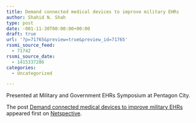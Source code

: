 ```yaml
---
title: Demand connected medical devices to improve military EHRs
author: Shahid N. Shah
type: post
date: -001-11-30T00:00:00+00:00
draft: true
url: '?p=71765&preview=true&preview_id=71765'
rssmi_source_feed:
  - 71742
rssmi_source_date:
  - 1415337286
categories:
  - Uncategorized

---
```

</p> 

Presented at Military and Government EHRs Symposium at Pentagon City.

The post <a class="colorbox" rel="nofollow" href="https://www.netspective.com/work/demand-connected-medical-devices-improve-military-ehrs/">Demand connected medical devices to improve military EHRs</a> appeared first on <a class="colorbox" rel="nofollow" href="https://www.netspective.com/">Netspective</a>.